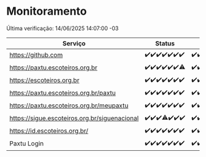 # Monitoramento

Última verificação: 14/06/2025 14:07:00 -03

|Serviço|Status|Últimas 24h|
|---|---|---|
|https://github.com|<span title="2025-06-07: OK=23">✔️</span><span title="2025-06-08: OK=23">✔️</span><span title="2025-06-09: OK=23">✔️</span><span title="2025-06-10: OK=23">✔️</span><span title="2025-06-11: OK=23">✔️</span><span title="2025-06-12: OK=23">✔️</span><span title="2025-06-13: OK=16">✔️</span>|<span title="13/06/2025 14:08:00 -03 : 200">✔️</span><span title="13/06/2025 15:13:00 -03 : 200">✔️</span><span title="13/06/2025 16:07:00 -03 : 200">✔️</span><span title="13/06/2025 17:10:00 -03 : 200">✔️</span><span title="13/06/2025 18:08:00 -03 : 200">✔️</span><span title="13/06/2025 19:09:00 -03 : 200">✔️</span><span title="13/06/2025 20:09:00 -03 : 200">✔️</span><span title="13/06/2025 21:46:00 -03 : 200">✔️</span><span title="13/06/2025 23:27:00 -03 : 200">✔️</span><span title="14/06/2025 00:37:00 -03 : 200">✔️</span><span title="14/06/2025 01:13:00 -03 : 200">✔️</span><span title="14/06/2025 02:09:00 -03 : 200">✔️</span><span title="14/06/2025 03:12:00 -03 : 200">✔️</span><span title="14/06/2025 04:08:00 -03 : 200">✔️</span><span title="14/06/2025 05:11:00 -03 : 200">✔️</span><span title="14/06/2025 06:08:00 -03 : 200">✔️</span><span title="14/06/2025 07:09:00 -03 : 200">✔️</span><span title="14/06/2025 08:07:00 -03 : 200">✔️</span><span title="14/06/2025 09:15:00 -03 : 200">✔️</span><span title="14/06/2025 10:19:00 -03 : 200">✔️</span><span title="14/06/2025 11:08:00 -03 : 200">✔️</span><span title="14/06/2025 12:08:00 -03 : 200">✔️</span><span title="14/06/2025 13:10:00 -03 : 200">✔️</span><span title="14/06/2025 14:07:00 -03 : 200">✔️</span>|
|https://paxtu.escoteiros.org.br|<span title="2025-06-07: OK=23">✔️</span><span title="2025-06-08: OK=23">✔️</span><span title="2025-06-09: OK=23">✔️</span><span title="2025-06-10: OK=23">✔️</span><span title="2025-06-11: OK=23">✔️</span><span title="2025-06-12: OK=23">✔️</span><span title="2025-06-13: OK=15, Falhas=1">⚠️</span>|<span title="13/06/2025 14:08:00 -03 : 200">✔️</span><span title="13/06/2025 15:13:00 -03 : 200">✔️</span><span title="13/06/2025 16:07:00 -03 : 200">✔️</span><span title="13/06/2025 17:10:00 -03 : 200">✔️</span><span title="13/06/2025 18:08:00 -03 : 200">✔️</span><span title="13/06/2025 19:09:00 -03 : 200">✔️</span><span title="13/06/2025 20:09:00 -03 : 200">✔️</span><span title="13/06/2025 21:46:00 -03 : 200">✔️</span><span title="13/06/2025 23:27:00 -03 : 200">✔️</span><span title="14/06/2025 00:37:00 -03 : 200">✔️</span><span title="14/06/2025 01:13:00 -03 : 200">✔️</span><span title="14/06/2025 02:09:00 -03 : 200">✔️</span><span title="14/06/2025 03:12:00 -03 : 200">✔️</span><span title="14/06/2025 04:08:00 -03 : 200">✔️</span><span title="14/06/2025 05:11:00 -03 : 200">✔️</span><span title="14/06/2025 06:08:00 -03 : 200">✔️</span><span title="14/06/2025 07:09:00 -03 : 200">✔️</span><span title="14/06/2025 08:07:00 -03 : 200">✔️</span><span title="14/06/2025 09:15:00 -03 : 200">✔️</span><span title="14/06/2025 10:19:00 -03 : 200">✔️</span><span title="14/06/2025 11:08:00 -03 : 200">✔️</span><span title="14/06/2025 12:08:00 -03 : 200">✔️</span><span title="14/06/2025 13:10:00 -03 : 200">✔️</span><span title="14/06/2025 14:07:00 -03 : 200">✔️</span>|
|https://escoteiros.org.br|<span title="2025-06-07: OK=23">✔️</span><span title="2025-06-08: OK=23">✔️</span><span title="2025-06-09: OK=23">✔️</span><span title="2025-06-10: OK=23">✔️</span><span title="2025-06-11: OK=23">✔️</span><span title="2025-06-12: OK=23">✔️</span><span title="2025-06-13: OK=16">✔️</span>|<span title="13/06/2025 14:08:00 -03 : 200">✔️</span><span title="13/06/2025 15:13:00 -03 : 200">✔️</span><span title="13/06/2025 16:07:00 -03 : 200">✔️</span><span title="13/06/2025 17:10:00 -03 : 200">✔️</span><span title="13/06/2025 18:08:00 -03 : 200">✔️</span><span title="13/06/2025 19:09:00 -03 : 200">✔️</span><span title="13/06/2025 20:09:00 -03 : 200">✔️</span><span title="13/06/2025 21:46:00 -03 : 200">✔️</span><span title="13/06/2025 23:27:00 -03 : 200">✔️</span><span title="14/06/2025 00:37:00 -03 : 200">✔️</span><span title="14/06/2025 01:13:00 -03 : 200">✔️</span><span title="14/06/2025 02:09:00 -03 : 200">✔️</span><span title="14/06/2025 03:12:00 -03 : 200">✔️</span><span title="14/06/2025 04:08:00 -03 : 200">✔️</span><span title="14/06/2025 05:11:00 -03 : 200">✔️</span><span title="14/06/2025 06:08:00 -03 : 200">✔️</span><span title="14/06/2025 07:09:00 -03 : 200">✔️</span><span title="14/06/2025 08:07:00 -03 : 200">✔️</span><span title="14/06/2025 09:15:00 -03 : 200">✔️</span><span title="14/06/2025 10:19:00 -03 : 200">✔️</span><span title="14/06/2025 11:08:00 -03 : 200">✔️</span><span title="14/06/2025 12:08:00 -03 : 200">✔️</span><span title="14/06/2025 13:10:00 -03 : 200">✔️</span><span title="14/06/2025 14:07:00 -03 : 200">✔️</span>|
|https://paxtu.escoteiros.org.br/paxtu|<span title="2025-06-07: OK=23">✔️</span><span title="2025-06-08: OK=23">✔️</span><span title="2025-06-09: OK=23">✔️</span><span title="2025-06-10: OK=23">✔️</span><span title="2025-06-11: OK=23">✔️</span><span title="2025-06-12: OK=23">✔️</span><span title="2025-06-13: OK=16">✔️</span>|<span title="13/06/2025 14:08:00 -03 : 200">✔️</span><span title="13/06/2025 15:13:00 -03 : 200">✔️</span><span title="13/06/2025 16:07:00 -03 : 200">✔️</span><span title="13/06/2025 17:10:00 -03 : 200">✔️</span><span title="13/06/2025 18:08:00 -03 : 200">✔️</span><span title="13/06/2025 19:09:00 -03 : 200">✔️</span><span title="13/06/2025 20:09:00 -03 : 200">✔️</span><span title="13/06/2025 21:46:00 -03 : 200">✔️</span><span title="13/06/2025 23:27:00 -03 : 200">✔️</span><span title="14/06/2025 00:37:00 -03 : 200">✔️</span><span title="14/06/2025 01:13:00 -03 : 200">✔️</span><span title="14/06/2025 02:09:00 -03 : 200">✔️</span><span title="14/06/2025 03:12:00 -03 : 200">✔️</span><span title="14/06/2025 04:08:00 -03 : 200">✔️</span><span title="14/06/2025 05:11:00 -03 : 200">✔️</span><span title="14/06/2025 06:08:00 -03 : 200">✔️</span><span title="14/06/2025 07:09:00 -03 : 200">✔️</span><span title="14/06/2025 08:07:00 -03 : 200">✔️</span><span title="14/06/2025 09:15:00 -03 : 200">✔️</span><span title="14/06/2025 10:19:00 -03 : 200">✔️</span><span title="14/06/2025 11:08:00 -03 : 200">✔️</span><span title="14/06/2025 12:08:00 -03 : 200">✔️</span><span title="14/06/2025 13:10:00 -03 : 200">✔️</span><span title="14/06/2025 14:07:00 -03 : 200">✔️</span>|
|https://paxtu.escoteiros.org.br/meupaxtu|<span title="2025-06-07: OK=23">✔️</span><span title="2025-06-08: OK=23">✔️</span><span title="2025-06-09: OK=23">✔️</span><span title="2025-06-10: OK=23">✔️</span><span title="2025-06-11: OK=23">✔️</span><span title="2025-06-12: OK=23">✔️</span><span title="2025-06-13: OK=16">✔️</span>|<span title="13/06/2025 14:08:00 -03 : 200">✔️</span><span title="13/06/2025 15:13:00 -03 : 200">✔️</span><span title="13/06/2025 16:07:00 -03 : 200">✔️</span><span title="13/06/2025 17:10:00 -03 : 200">✔️</span><span title="13/06/2025 18:08:00 -03 : 200">✔️</span><span title="13/06/2025 19:09:00 -03 : 200">✔️</span><span title="13/06/2025 20:09:00 -03 : 200">✔️</span><span title="13/06/2025 21:46:00 -03 : 200">✔️</span><span title="13/06/2025 23:27:00 -03 : 200">✔️</span><span title="14/06/2025 00:37:00 -03 : 200">✔️</span><span title="14/06/2025 01:13:00 -03 : 200">✔️</span><span title="14/06/2025 02:09:00 -03 : 200">✔️</span><span title="14/06/2025 03:12:00 -03 : 200">✔️</span><span title="14/06/2025 04:08:00 -03 : 200">✔️</span><span title="14/06/2025 05:11:00 -03 : 200">✔️</span><span title="14/06/2025 06:08:00 -03 : 200">✔️</span><span title="14/06/2025 07:09:00 -03 : 200">✔️</span><span title="14/06/2025 08:07:00 -03 : 200">✔️</span><span title="14/06/2025 09:15:00 -03 : 200">✔️</span><span title="14/06/2025 10:19:00 -03 : 200">✔️</span><span title="14/06/2025 11:08:00 -03 : 200">✔️</span><span title="14/06/2025 12:08:00 -03 : 200">✔️</span><span title="14/06/2025 13:10:00 -03 : 200">✔️</span><span title="14/06/2025 14:07:00 -03 : 200">✔️</span>|
|https://sigue.escoteiros.org.br/siguenacional|<span title="2025-06-07: OK=23">✔️</span><span title="2025-06-08: OK=23">✔️</span><span title="2025-06-09: OK=23">✔️</span><span title="2025-06-10: OK=22, Falhas=1">⚠️</span><span title="2025-06-11: OK=23">✔️</span><span title="2025-06-12: OK=23">✔️</span><span title="2025-06-13: OK=16">✔️</span>|<span title="13/06/2025 14:08:00 -03 : 200">✔️</span><span title="13/06/2025 15:13:00 -03 : 200">✔️</span><span title="13/06/2025 16:07:00 -03 : 200">✔️</span><span title="13/06/2025 17:10:00 -03 : 200">✔️</span><span title="13/06/2025 18:08:00 -03 : 200">✔️</span><span title="13/06/2025 19:09:00 -03 : 200">✔️</span><span title="13/06/2025 20:09:00 -03 : 200">✔️</span><span title="13/06/2025 21:46:00 -03 : 200">✔️</span><span title="13/06/2025 23:27:00 -03 : 200">✔️</span><span title="14/06/2025 00:37:00 -03 : 200">✔️</span><span title="14/06/2025 01:13:00 -03 : 200">✔️</span><span title="14/06/2025 02:09:00 -03 : 200">✔️</span><span title="14/06/2025 03:12:00 -03 : 200">✔️</span><span title="14/06/2025 04:08:00 -03 : 200">✔️</span><span title="14/06/2025 05:11:00 -03 : 200">✔️</span><span title="14/06/2025 06:08:00 -03 : 200">✔️</span><span title="14/06/2025 07:09:00 -03 : 200">✔️</span><span title="14/06/2025 08:07:00 -03 : 200">✔️</span><span title="14/06/2025 09:15:00 -03 : 200">✔️</span><span title="14/06/2025 10:19:00 -03 : 200">✔️</span><span title="14/06/2025 11:08:00 -03 : 200">✔️</span><span title="14/06/2025 12:08:00 -03 : 200">✔️</span><span title="14/06/2025 13:10:00 -03 : 200">✔️</span><span title="14/06/2025 14:07:00 -03 : 200">✔️</span>|
|https://id.escoteiros.org.br/|<span title="2025-06-07: OK=23">✔️</span><span title="2025-06-08: OK=23">✔️</span><span title="2025-06-09: OK=23">✔️</span><span title="2025-06-10: OK=23">✔️</span><span title="2025-06-11: OK=23">✔️</span><span title="2025-06-12: OK=23">✔️</span><span title="2025-06-13: OK=16">✔️</span>|<span title="13/06/2025 14:08:00 -03 : 200">✔️</span><span title="13/06/2025 15:13:00 -03 : 200">✔️</span><span title="13/06/2025 16:07:00 -03 : 200">✔️</span><span title="13/06/2025 17:10:00 -03 : 200">✔️</span><span title="13/06/2025 18:08:00 -03 : 200">✔️</span><span title="13/06/2025 19:09:00 -03 : 200">✔️</span><span title="13/06/2025 20:09:00 -03 : 200">✔️</span><span title="13/06/2025 21:46:00 -03 : 200">✔️</span><span title="13/06/2025 23:27:00 -03 : 200">✔️</span><span title="14/06/2025 00:37:00 -03 : 200">✔️</span><span title="14/06/2025 01:13:00 -03 : 200">✔️</span><span title="14/06/2025 02:09:00 -03 : 200">✔️</span><span title="14/06/2025 03:12:00 -03 : 200">✔️</span><span title="14/06/2025 04:08:00 -03 : 200">✔️</span><span title="14/06/2025 05:11:00 -03 : 200">✔️</span><span title="14/06/2025 06:08:00 -03 : 200">✔️</span><span title="14/06/2025 07:09:00 -03 : 200">✔️</span><span title="14/06/2025 08:07:00 -03 : 200">✔️</span><span title="14/06/2025 09:15:00 -03 : 200">✔️</span><span title="14/06/2025 10:19:00 -03 : 200">✔️</span><span title="14/06/2025 11:08:00 -03 : 200">✔️</span><span title="14/06/2025 12:08:00 -03 : 200">✔️</span><span title="14/06/2025 13:10:00 -03 : 200">✔️</span><span title="14/06/2025 14:07:00 -03 : 200">✔️</span>|
|Paxtu Login|<span title="2025-06-07: OK=23">✔️</span><span title="2025-06-08: OK=23">✔️</span><span title="2025-06-09: OK=23">✔️</span><span title="2025-06-10: OK=23">✔️</span><span title="2025-06-11: OK=23">✔️</span><span title="2025-06-12: OK=23">✔️</span><span title="2025-06-13: OK=16">✔️</span>|<span title="13/06/2025 14:08:00 -03 : 200">✔️</span><span title="13/06/2025 15:13:00 -03 : 200">✔️</span><span title="13/06/2025 16:07:00 -03 : 200">✔️</span><span title="13/06/2025 17:10:00 -03 : 200">✔️</span><span title="13/06/2025 18:08:00 -03 : 200">✔️</span><span title="13/06/2025 19:09:00 -03 : 200">✔️</span><span title="13/06/2025 20:09:00 -03 : 200">✔️</span><span title="13/06/2025 21:46:00 -03 : 200">✔️</span><span title="13/06/2025 23:27:00 -03 : 200">✔️</span><span title="14/06/2025 00:37:00 -03 : 200">✔️</span><span title="14/06/2025 01:13:00 -03 : 200">✔️</span><span title="14/06/2025 02:09:00 -03 : 200">✔️</span><span title="14/06/2025 03:12:00 -03 : 200">✔️</span><span title="14/06/2025 04:08:00 -03 : 200">✔️</span><span title="14/06/2025 05:11:00 -03 : 200">✔️</span><span title="14/06/2025 06:08:00 -03 : 200">✔️</span><span title="14/06/2025 07:09:00 -03 : 200">✔️</span><span title="14/06/2025 08:07:00 -03 : 200">✔️</span><span title="14/06/2025 09:15:00 -03 : 200">✔️</span><span title="14/06/2025 10:19:00 -03 : 200">✔️</span><span title="14/06/2025 11:08:00 -03 : 200">✔️</span><span title="14/06/2025 12:08:00 -03 : 200">✔️</span><span title="14/06/2025 13:10:00 -03 : 200">✔️</span><span title="14/06/2025 14:07:00 -03 : 200">✔️</span>|
